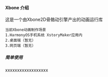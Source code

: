 #### Xbone 介绍

这是一个由Xbone2D骨骼动引擎产出的动画运行库

    当前Xbone动画制作场景
    1.HarmonyOS手机系统 XstoryMaker应用内
    2.桌面端（暂无）
    3.网页端（暂无）

##### 简单使用
xxxxxxxxxxxxxxxxxx
